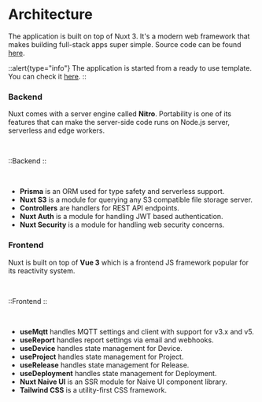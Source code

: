 # Architecture

The application is built on top of Nuxt 3. It's a modern web framework that makes building full-stack apps super simple. Source code can be found [here](https://github.com/becem-gharbi/esp-admin).

::alert{type="info"}
The application is started from a ready to use template. You can check it [here](https://github.com/becem-gharbi/nuxt-starter).
::

### Backend

Nuxt comes with a server engine called **Nitro**. Portability is one of its features that can make the server-side code runs on Node.js server, serverless and edge workers.

<br>

::Backend
::

<br>

- **Prisma** is an ORM used for type safety and serverless support.
- **Nuxt S3** is a module for querying any S3 compatible file storage server.
- **Controllers** are handlers for REST API endpoints.
- **Nuxt Auth** is a module for handling JWT based authentication.
- **Nuxt Security** is a module for handling web security concerns.

### Frontend

Nuxt is built on top of **Vue 3** which is a frontend JS framework popular for its reactivity system.

<br>

::Frontend
::

<br>

- **useMqtt** handles MQTT settings and client with support for v3.x and v5.
- **useReport** handles report settings via email and webhooks.
- **useDevice** handles state management for Device.
- **useProject** handles state management for Project.
- **useRelease** handles state management for Release.
- **useDeployment** handles state management for Deployment.
- **Nuxt Naive UI** is an SSR module for Naive UI component library.
- **Tailwind CSS** is a utility-first CSS framework.
